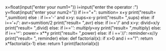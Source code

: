 x=float(input("enter your num1="))
i=input("enter the operator :")
y=float(input("enter your num2="))
if i=="+":
    sumition= x+y
    print("result= ",sumition)
else :
      if i=='-' and x>y:
          sups=x-y
          print("result= ",sups)
      else:
          if i=='+/':
              avr=sumition/2
              print("result= ",avr)
          else:
              if i=='/' and x>y:
                  divid=x/y
                  print("result= ",divid)
              else:
                  if i=='*':
                      multiply=x*y
                      print("result= ",multiply)
                  else:
                      if i=='^':
                          power= x**y
                          print("result= ",power)
                      else:
                          if i =='//':
                              reminder=x//y
                              print("result= ",  reminder)
                          else:
                              def factorial(x):
			           if x>0 and i =="!":
				       return x*factorial(x-1)
				   else:
				       return 1
print(factorial(x))
